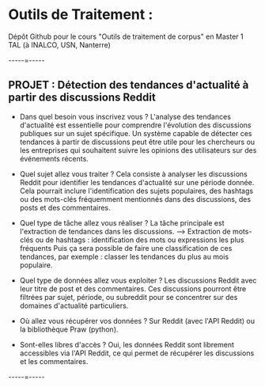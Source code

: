 # Outils de Traitement :
Dépôt Github pour le cours "Outils de traitement de corpus" en Master 1 TAL (à INALCO, USN, Nanterre)

-----=-----

## PROJET : Détection des tendances d'actualité à partir des discussions Reddit

- Dans quel besoin vous inscrivez vous ?
L'analyse des tendances d'actualité est essentielle pour comprendre l'évolution des discussions publiques sur un sujet spécifique. Un système capable de détecter ces tendances à partir de discussions peut être utile pour les chercheurs ou les entreprises qui souhaitent suivre les opinions des utilisateurs sur des événements récents.

- Quel sujet allez vous traiter ?
Cela consiste à analyser les discussions Reddit pour identifier les tendances d'actualité sur une période donnée. Cela pourrait inclure l'identification des sujets populaires, des hashtags ou des mots-clés fréquemment mentionnés dans des discussions, des posts et des commentaires.

- Quel type de tâche allez vous réaliser ?
La tâche principale est l'extraction de tendances dans les discussions.
--> Extraction de mots-clés ou de hashtags : identification des mots ou expressions les plus fréquents
Puis ça sera possible de faire une classification de ces tendances, par exemple : classer les tendances du plus au mois populaire.

- Quel type de données allez vous exploiter ?
Les discussions Reddit avec leur titre de post et des commentaires.
Ces discussions pourront être filtrées par sujet, période, ou subreddit pour se concentrer sur des domaines d'actualité particuliers.

- Où allez vous récupérer vos données ?
Sur Reddit (avec l'API Reddit) ou la bibliothèque Praw (python).

- Sont-elles libres d'accès ?
Oui, les données Reddit sont librement accessibles via l'API Reddit, ce qui permet de récupérer les discussions et les commentaires.

-----=-----

